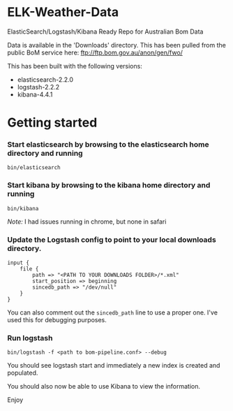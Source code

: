 # ELK-Weather-Data
ElasticSearch/Logstash/Kibana Ready Repo for Australian Bom Data

Data is available in the 'Downloads' directory.  This has been pulled from the public BoM service here: ftp://ftp.bom.gov.au/anon/gen/fwo/

This has been built with the following versions:
* elasticsearch-2.2.0
* logstash-2.2.2
* kibana-4.4.1

# Getting started

### Start elasticsearch by browsing to the elasticsearch home directory and running

  `bin/elasticsearch`

### Start kibana by browsing to the kibana home directory and running

  `bin/kibana`

*Note:* I had issues running in chrome, but none in safari

### Update the Logstash config to point to your local downloads directory.  

```
input {
    file {
        path => "<PATH TO YOUR DOWNLOADS FOLDER>/*.xml"
        start_position => beginning
        sincedb_path => "/dev/null"
    }
}
```

You can also comment out the `sincedb_path` line to use a proper one. I've used this for debugging purposes.

### Run logstash

  `bin/logstash -f <path to bom-pipeline.conf> --debug`

You should see logstash start and immediately a new index is created and populated.

You should also now be able to use Kibana to view the information.

Enjoy
